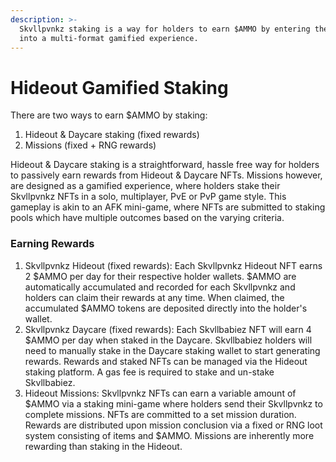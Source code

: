 ```yaml
---
description: >-
  Skvllpvnkz staking is a way for holders to earn $AMMO by entering their NFTs
  into a multi-format gamified experience.
---
```


# Hideout Gamified Staking

There are two ways to earn $AMMO by staking:

1. Hideout & Daycare staking (fixed rewards)&#x20;
2. Missions (fixed + RNG rewards)

Hideout & Daycare staking is a straightforward, hassle free way for holders to passively earn rewards from Hideout & Daycare NFTs. Missions however, are designed as a gamified experience, where holders stake their Skvllpvnkz NFTs in a solo, multiplayer, PvE or PvP game style. This gameplay is akin to an AFK mini-game, where NFTs are submitted to staking pools which have multiple outcomes based on the varying criteria.

### **Earning Rewards**

1. Skvllpvnkz Hideout (fixed rewards): Each Skvllpvnkz Hideout NFT earns 2 $AMMO per day for their respective holder wallets. $AMMO are automatically accumulated and recorded for each Skvllpvnkz and holders can claim their rewards at any time. When claimed, the accumulated $AMMO tokens are deposited directly into the holder's wallet.
2. Skvllpvnkz Daycare (fixed rewards): Each Skvllbabiez NFT will earn 4 $AMMO per day when staked in the Daycare. Skvllbabiez holders will need to manually stake in the Daycare staking wallet to start generating rewards. Rewards and staked NFTs can be managed via the Hideout staking platform. A gas fee is required to stake and un-stake Skvllbabiez.
3. Hideout Missions: Skvllpvnkz NFTs can earn a variable amount of $AMMO via a staking mini-game where holders send their Skvllpvnkz to complete missions. NFTs are committed to a set mission duration. Rewards are distributed upon mission conclusion via a fixed or RNG loot system consisting of items and $AMMO. Missions are inherently more rewarding than staking in the Hideout.

